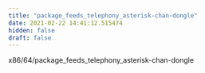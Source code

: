 ```yaml
---
title: "package_feeds_telephony_asterisk-chan-dongle"
date: 2021-02-22 14:41:12.515474
hidden: false
draft: false
---
```


x86/64/package_feeds_telephony_asterisk-chan-dongle

